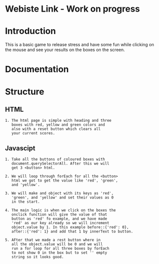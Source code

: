 # Webiste Link - Work on progress

# Introduction
This is a basic game to release stress and have some
fun while clicking on the mouse and see your results
on the boxes on the screen.

# Documentation

# Structure
 
## HTML
    1. The html page is simple with heading and three
       boxes with red, yellow and green colors and 
       also with a reset button which clears all
       your current scores.

## Javascipt
    1. Take all the buttons of coloured boxes with
       document.querySelectorAll. After this we will 
       get 3 <button> html.
    
    2. We will loop through forEach for all the <button>
       html we got to get the value like 'red', 'green', 
       and 'yellow'.
    
    3. We will make and object with its keys as 'red',
       'green', and 'yellow' and set their values as 0
       in the start.
    
    4. The main logic is when we click on the boxes the
       onclick function will give the value of that 
       button as 'red' fo example, and we have made 
       'red' as our key already so we will increment 
       object.value by 1. In this example before::{'red': 0},
       after::{'red': 1} and add that 1 by innerText to button.

    5. AFter that we made a rest button where in 
       all the object.value will be 0 and we will
       run a for loop for all three boxes by forEach
       to not show 0 in the box but to set '' empty
       string so it looks good.